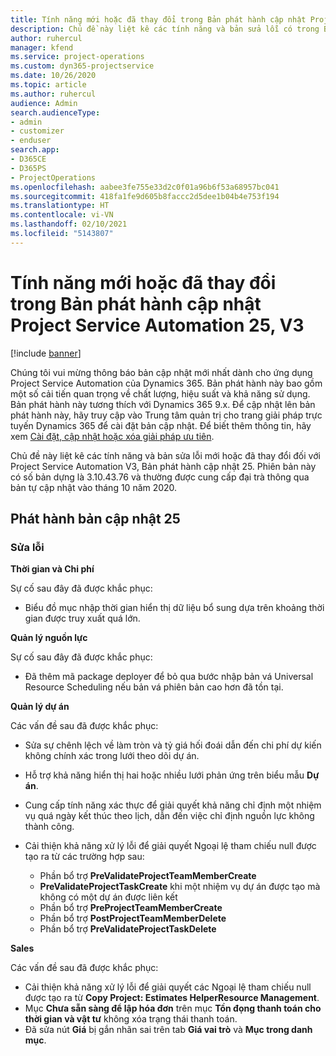 ```yaml
---
title: Tính năng mới hoặc đã thay đổi trong Bản phát hành cập nhật Project Service Automation 25, V3
description: Chủ đề này liệt kê các tính năng và bản sửa lỗi có trong Bản phát hành cập nhật Project Service Automation 25, V3.
author: ruhercul
manager: kfend
ms.service: project-operations
ms.custom: dyn365-projectservice
ms.date: 10/26/2020
ms.topic: article
ms.author: ruhercul
audience: Admin
search.audienceType:
- admin
- customizer
- enduser
search.app:
- D365CE
- D365PS
- ProjectOperations
ms.openlocfilehash: aabee3fe755e33d2c0f01a96b6f53a68957bc041
ms.sourcegitcommit: 418fa1fe9d605b8faccc2d5dee1b04b4e753f194
ms.translationtype: HT
ms.contentlocale: vi-VN
ms.lasthandoff: 02/10/2021
ms.locfileid: "5143807"
---
```

# <a name="whats-new-or-changed-in-project-service-automation-update-release-25-v3"></a>Tính năng mới hoặc đã thay đổi trong Bản phát hành cập nhật Project Service Automation 25, V3

[!include [banner](../includes/psa-now-project-operations.md)]

Chúng tôi vui mừng thông báo bản cập nhật mới nhất dành cho ứng dụng Project Service Automation của Dynamics 365. Bản phát hành này bao gồm một số cải tiến quan trọng về chất lượng, hiệu suất và khả năng sử dụng. Bản phát hành này tương thích với Dynamics 365 9.x. Để cập nhật lên bản phát hành này, hãy truy cập vào Trung tâm quản trị cho trang giải pháp trực tuyến Dynamics 365 để cài đặt bản cập nhật. Để biết thêm thông tin, hãy xem [Cài đặt, cập nhật hoặc xóa giải pháp ưu tiên](https://docs.microsoft.com/power-platform/admin/install-remove-preferred-solution).

Chủ đề này liệt kê các tính năng và bản sửa lỗi mới hoặc đã thay đổi đối với Project Service Automation V3, Bản phát hành cập nhật 25. Phiên bản này có số bản dựng là 3.10.43.76 và thường được cung cấp đại trà thông qua bản tự cập nhật vào tháng 10 năm 2020.

## <a name="update-release-25"></a>Phát hành bản cập nhật 25

### <a name="bug-fixes"></a>Sửa lỗi

**Thời gian và Chi phí**

Sự cố sau đây đã được khắc phục:

- Biểu đồ mục nhập thời gian hiển thị dữ liệu bổ sung dựa trên khoảng thời gian được truy xuất quá lớn.

**Quản lý nguồn lực**

Sự cố sau đây đã được khắc phục:

- Đã thêm mã package deployer để bỏ qua bước nhập bản vá Universal Resource Scheduling nếu bản vá phiên bản cao hơn đã tồn tại.

**Quản lý dự án**

Các vấn đề sau đã được khắc phục:

- Sửa sự chênh lệch về làm tròn và tỷ giá hối đoái dẫn đến chi phí dự kiến không chính xác trong lưới theo dõi dự án.
- Hỗ trợ khả năng hiển thị hai hoặc nhiều lưới phản ứng trên biểu mẫu **Dự án**.
- Cung cấp tính năng xác thực để giải quyết khả năng chỉ định một nhiệm vụ quá ngày kết thúc theo lịch, dẫn đến việc chỉ định nguồn lực không thành công.
- Cải thiện khả năng xử lý lỗi để giải quyết Ngoại lệ tham chiếu null được tạo ra từ các trường hợp sau:

    - Phần bổ trợ **PreValidateProjectTeamMemberCreate**
    - **PreValidateProjectTaskCreate** khi một nhiệm vụ dự án được tạo mà không có một dự án được liên kết
    - Phần bổ trợ **PreProjectTeamMemberCreate**
    - Phần bổ trợ **PostProjectTeamMemberDelete**
    - Phần bổ trợ **PreValidateProjectTaskDelete**

**Sales**

Các vấn đề sau đã được khắc phục:

- Cải thiện khả năng xử lý lỗi để giải quyết các Ngoại lệ tham chiếu null được tạo ra từ **Copy Project: Estimates HelperResource Management**.
- Mục **Chưa sẵn sàng để lập hóa đơn** trên mục **Tồn đọng thanh toán cho thời gian và vật tư** không xóa trạng thái thanh toán.
- Đã sửa nút **Giá** bị gắn nhãn sai trên tab **Giá vai trò** và **Mục trong danh mục**.
